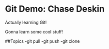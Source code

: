 # Git Demo: Chase Deskin 

Actually learning Git!

Gonna learn some cool stuff!

##Topics
-git pull 
-git push
-git clone
